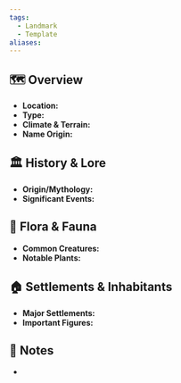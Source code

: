 ```yaml
---
tags:
  - Landmark
  - Template
aliases:
---
```

## 🗺️ Overview
- **Location:** 
- **Type:**
- **Climate & Terrain:** 
- **Name Origin:** 
## 🏛️ History & Lore
- **Origin/Mythology:** 
- **Significant Events:** 
## 🌿 Flora & Fauna
- **Common Creatures:** 
- **Notable Plants:** 
## 🏠 Settlements & Inhabitants
- **Major Settlements:** 
- **Important Figures:** 
## 📜 Notes
- 
